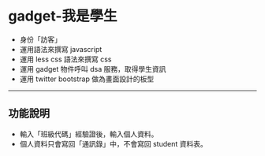 gadget-我是學生
==========================

* 身份「訪客」
* 運用語法來撰寫 javascript
* 運用 less css 語法來撰寫 css
* 運用 gadget 物件呼叫 dsa 服務，取得學生資訊
* 運用 twitter bootstrap 做為畫面設計的板型


----------


功能說明
-------

* 輸入「班級代碼」經驗證後，輸入個人資料。
* 個人資料只會寫回「通訊錄」中，不會寫回 student 資料表。
